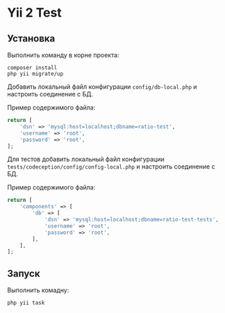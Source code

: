 Yii 2 Test
============================

Установка
-------------------

Выполнить команду в корне проекта:

```
composer install
php yii migrate/up
```

Добавить локальный файл конфигурации `config/db-local.php` и настроить соединение с БД.

Пример содержимого файла:

```php
return [
    'dsn' => 'mysql:host=localhost;dbname=ratio-test',
    'username' => 'root',
    'password' => 'root',
];
```

Для тестов добавить локальный файл конфигурации `tests/codeception/config/config-local.php` и настроить соединение с БД.

Пример содержимого файла:

```php
return [
    'components' => [
        'db' => [
            'dsn' => 'mysql:host=localhost;dbname=ratio-test-tests',
            'username' => 'root',
            'password' => 'root',
        ],
    ],
];
```

Запуск
-------------------

Выполнить комадну:

```
php yii task
```
